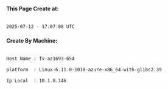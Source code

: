 
   
#### This Page Create at:

```bash

2025-07-12 - 17:07:08 UTC

```

#### Create By Machine:

```bash

Host Name : fv-az1693-654

platform  : Linux-6.11.0-1018-azure-x86_64-with-glibc2.39

Ip Local  : 10.1.0.146

```

